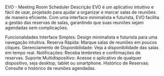 EVO - Meeting Room Scheduler
Descrição
EVO é um aplicativo intuitivo e fácil de usar, projetado para ajudar a organizar e marcar salas de reuniões de maneira eficiente. Com uma interface minimalista e futurista, EVO facilita a gestão das reservas de salas, garantindo que suas reuniões sejam agendadas sem complicações.

Funcionalidades
Interface Simples: Design minimalista e futurista para uma navegação intuitiva.
Reserva Rápida: Marque salas de reuniões em poucos cliques.
Gerenciamento de Disponibilidade: Veja a disponibilidade das salas em tempo real.
Notificações: Receba lembretes e confirmações de reservas.
Suporte Multidispositivo: Acesse o aplicativo de qualquer dispositivo, seja desktop, tablet ou smartphone.
Histórico de Reservas: Consulte o histórico de reuniões agendadas.
